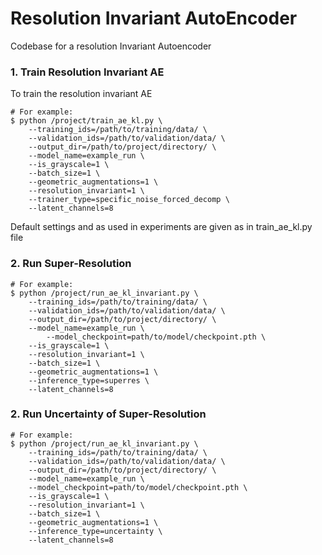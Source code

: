 # Resolution Invariant AutoEncoder
Codebase for a resolution Invariant Autoencoder


### 1. Train Resolution Invariant AE
To train the resolution invariant AE
```
# For example:
$ python /project/train_ae_kl.py \
    --training_ids=/path/to/training/data/ \
    --validation_ids=/path/to/validation/data/ \
    --output_dir=/path/to/project/directory/ \
    --model_name=example_run \
    --is_grayscale=1 \
    --batch_size=1 \
    --geometric_augmentations=1 \
    --resolution_invariant=1 \
    --trainer_type=specific_noise_forced_decomp \
    --latent_channels=8
```

Default settings and as used in experiments are given as in train_ae_kl.py file


### 2. Run Super-Resolution
```
# For example:
$ python /project/run_ae_kl_invariant.py \
    --training_ids=/path/to/training/data/ \
    --validation_ids=/path/to/validation/data/ \
    --output_dir=/path/to/project/directory/ \
    --model_name=example_run \
		--model_checkpoint=path/to/model/checkpoint.pth \
    --is_grayscale=1 \
    --resolution_invariant=1 \
    --batch_size=1 \
    --geometric_augmentations=1 \
    --inference_type=superres \
    --latent_channels=8
```


### 2. Run Uncertainty of Super-Resolution
```
# For example:
$ python /project/run_ae_kl_invariant.py \
    --training_ids=/path/to/training/data/ \
    --validation_ids=/path/to/validation/data/ \
    --output_dir=/path/to/project/directory/ \
    --model_name=example_run \
    --model_checkpoint=path/to/model/checkpoint.pth \
    --is_grayscale=1 \
    --resolution_invariant=1 \
    --batch_size=1 \
    --geometric_augmentations=1 \
    --inference_type=uncertainty \
    --latent_channels=8
```
